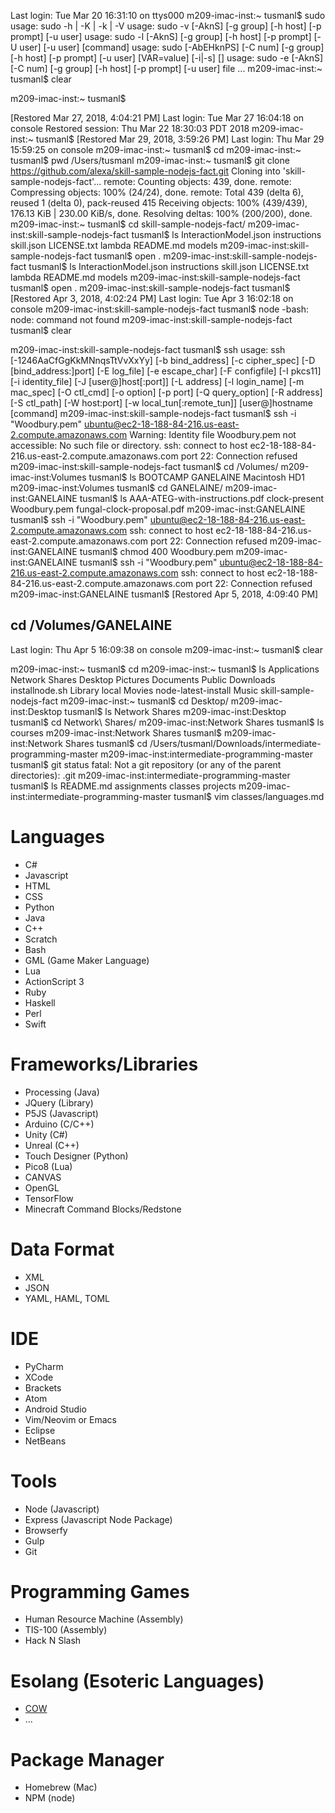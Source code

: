 Last login: Tue Mar 20 16:31:10 on ttys000
m209-imac-inst:~ tusmanl$ sudo
usage: sudo -h | -K | -k | -V
usage: sudo -v [-AknS] [-g group] [-h host] [-p prompt] [-u user]
usage: sudo -l [-AknS] [-g group] [-h host] [-p prompt] [-U user] [-u user]
            [command]
usage: sudo [-AbEHknPS] [-C num] [-g group] [-h host] [-p prompt] [-u user]
            [VAR=value] [-i|-s] [<command>]
usage: sudo -e [-AknS] [-C num] [-g group] [-h host] [-p prompt] [-u user] file
            ...
m209-imac-inst:~ tusmanl$ clear













m209-imac-inst:~ tusmanl$ 























  [Restored Mar 27, 2018, 4:04:21 PM]
Last login: Tue Mar 27 16:04:18 on console
Restored session: Thu Mar 22 18:30:03 PDT 2018
m209-imac-inst:~ tusmanl$ 
  [Restored Mar 29, 2018, 3:59:26 PM]
Last login: Thu Mar 29 15:59:25 on console
m209-imac-inst:~ tusmanl$ cd
m209-imac-inst:~ tusmanl$ pwd
/Users/tusmanl
m209-imac-inst:~ tusmanl$ git clone https://github.com/alexa/skill-sample-nodejs-fact.git
Cloning into 'skill-sample-nodejs-fact'...
remote: Counting objects: 439, done.
remote: Compressing objects: 100% (24/24), done.
remote: Total 439 (delta 6), reused 1 (delta 0), pack-reused 415
Receiving objects: 100% (439/439), 176.13 KiB | 230.00 KiB/s, done.
Resolving deltas: 100% (200/200), done.
m209-imac-inst:~ tusmanl$ cd skill-sample-nodejs-fact/
m209-imac-inst:skill-sample-nodejs-fact tusmanl$ ls
InteractionModel.json	instructions		skill.json
LICENSE.txt		lambda
README.md		models
m209-imac-inst:skill-sample-nodejs-fact tusmanl$ open .
m209-imac-inst:skill-sample-nodejs-fact tusmanl$ ls
InteractionModel.json	instructions		skill.json
LICENSE.txt		lambda
README.md		models
m209-imac-inst:skill-sample-nodejs-fact tusmanl$ open .
m209-imac-inst:skill-sample-nodejs-fact tusmanl$ 
  [Restored Apr 3, 2018, 4:02:24 PM]
Last login: Tue Apr  3 16:02:18 on console
m209-imac-inst:skill-sample-nodejs-fact tusmanl$ node
-bash: node: command not found
m209-imac-inst:skill-sample-nodejs-fact tusmanl$ clear

m209-imac-inst:skill-sample-nodejs-fact tusmanl$ ssh
usage: ssh [-1246AaCfGgKkMNnqsTtVvXxYy] [-b bind_address] [-c cipher_spec]
           [-D [bind_address:]port] [-E log_file] [-e escape_char]
           [-F configfile] [-I pkcs11] [-i identity_file]
           [-J [user@]host[:port]] [-L address] [-l login_name] [-m mac_spec]
           [-O ctl_cmd] [-o option] [-p port] [-Q query_option] [-R address]
           [-S ctl_path] [-W host:port] [-w local_tun[:remote_tun]]
           [user@]hostname [command]
m209-imac-inst:skill-sample-nodejs-fact tusmanl$ ssh -i "Woodbury.pem" ubuntu@ec2-18-188-84-216.us-east-2.compute.amazonaws.com
Warning: Identity file Woodbury.pem not accessible: No such file or directory.
ssh: connect to host ec2-18-188-84-216.us-east-2.compute.amazonaws.com port 22: Connection refused
m209-imac-inst:skill-sample-nodejs-fact tusmanl$ cd /Volumes/
m209-imac-inst:Volumes tusmanl$ ls
BOOTCAMP	GANELAINE	Macintosh HD1
m209-imac-inst:Volumes tusmanl$ cd GANELAINE/
m209-imac-inst:GANELAINE tusmanl$ ls
AAA-ATEG-with-instructions.pdf	clock-present
Woodbury.pem			fungal-clock-proposal.pdf
m209-imac-inst:GANELAINE tusmanl$ ssh -i "Woodbury.pem" ubuntu@ec2-18-188-84-216.us-east-2.compute.amazonaws.com
ssh: connect to host ec2-18-188-84-216.us-east-2.compute.amazonaws.com port 22: Connection refused
m209-imac-inst:GANELAINE tusmanl$ chmod 400 Woodbury.pem 
m209-imac-inst:GANELAINE tusmanl$ ssh -i "Woodbury.pem" ubuntu@ec2-18-188-84-216.us-east-2.compute.amazonaws.com
ssh: connect to host ec2-18-188-84-216.us-east-2.compute.amazonaws.com port 22: Connection refused
m209-imac-inst:GANELAINE tusmanl$ 
  [Restored Apr 5, 2018, 4:09:40 PM]
## cd /Volumes/GANELAINE ##
Last login: Thu Apr  5 16:09:38 on console
m209-imac-inst:~ tusmanl$ clear

m209-imac-inst:~ tusmanl$ cd
m209-imac-inst:~ tusmanl$ ls
Applications			Network Shares
Desktop				Pictures
Documents			Public
Downloads			installnode.sh
Library				local
Movies				node-latest-install
Music				skill-sample-nodejs-fact
m209-imac-inst:~ tusmanl$ cd Desktop/
m209-imac-inst:Desktop tusmanl$ ls
Network Shares
m209-imac-inst:Desktop tusmanl$ cd Network\ Shares/
m209-imac-inst:Network Shares tusmanl$ ls
courses
m209-imac-inst:Network Shares tusmanl$ 
m209-imac-inst:Network Shares tusmanl$ cd /Users/tusmanl/Downloads/intermediate-programming-master 
m209-imac-inst:intermediate-programming-master tusmanl$ git status
fatal: Not a git repository (or any of the parent directories): .git
m209-imac-inst:intermediate-programming-master tusmanl$ ls
README.md	assignments	classes		projects
m209-imac-inst:intermediate-programming-master tusmanl$ vim classes/languages.md 

# Languages
 
* C#
* Javascript
* HTML
* CSS
* Python
* Java
* C++
* Scratch
* Bash
* GML (Game Maker Language)
* Lua
* ActionScript 3
* Ruby
* Haskell
* Perl
* Swift
 
# Frameworks/Libraries
 
* Processing (Java)
* JQuery (Library)
* P5JS (Javascript)
* Arduino (C/C++)
* Unity (C#)
* Unreal (C++)
* Touch Designer (Python)
* Pico8 (Lua)
* CANVAS
* OpenGL
* TensorFlow
* Minecraft Command Blocks/Redstone
 
# Data Format
* XML
* JSON
* YAML, HAML, TOML
 
# IDE
 
* PyCharm
* XCode
* Brackets
* Atom
* Android Studio
* Vim/Neovim or Emacs
* Eclipse
* NetBeans
 
# Tools
 
* Node (Javascript)
* Express (Javascript Node Package)
* Browserfy
* Gulp
* Git
 
# Programming Games
 
* Human Resource Machine (Assembly)
* TIS-100 (Assembly)
* Hack N Slash
 
# Esolang (Esoteric Languages)
 
* [COW](https://esolangs.org/wiki/COW)
* ...
 
# Package Manager
* Homebrew (Mac)
* NPM (node)

